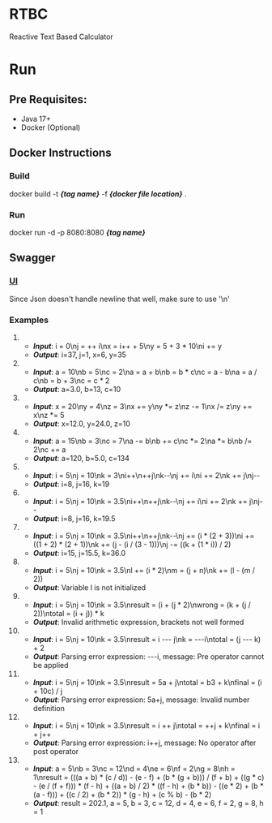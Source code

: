 # RTBC
Reactive Text Based Calculator

# Run
## Pre Requisites:
* Java 17+
* Docker (Optional)

## Docker Instructions
### Build
docker build -t ***{tag name}*** -f ***{docker file location}*** .

### Run
docker run -d -p 8080:8080 ***{tag name}***

## Swagger
### <a href="http://localhost:8080/v3/webjars/swagger-ui/index.html">UI</a>
Since Json doesn't handle newline that well, make sure to use '\n'

### Examples
1. 
    * ***Input***: i = 0\nj = ++ i\nx = i++ + 5\ny = 5 + 3 * 10\ni += y
    * ***Output***: i=37, j=1, x=6, y=35
2.  * ***Input***: a =           10\nb = 5\nc = 2\na =      a + b\nb = b * c\nc = a - b\na = a / c\nb = b + 3\nc = c * 2
    * ***Output***: a=3.0, b=13, c=10
3.  * ***Input***: x = 20\ny = 4\nz = 3\nx += y\ny *= z\nz -= 1\nx /= z\ny += x\nz *= 5
    * ***Output***: x=12.0, y=24.0, z=10
4.  * ***Input***: a = 15\nb = 3\nc = 7\na -= b\nb += c\nc *= 2\na *= b\nb /= 2\nc += a
    * ***Output***: a=120, b=5.0, c=134
5.  * ***Input***: i = 5\nj = 10\nk = 3\ni++\n++j\nk--\nj += i\ni += 2\nk += j\nj--
    * ***Output***: i=8, j=16, k=19
6.  * ***Input***: i = 5\nj = 10\nk = 3.5\ni++\n++j\nk--\nj += i\ni += 2\nk += j\nj--
    * ***Output***: i=8, j=16, k=19.5
7.  * ***Input***: i = 5\nj = 10\nk = 3.5\ni++\n++j\nk--\nj += (i * (2 + 3))\ni += ((1 + 2) * (2 + 1))\nk += (j - (i / (3 - 1)))\nj -= ((k + (1 * i)) / 2)
    * ***Output***: i=15, j=15.5, k=36.0
8.  * ***Input***: i = 5\nj = 10\nk = 3.5\nl += (i * 2)\nm = (j + n)\nk += (l - (m / 2))
    * ***Output***: Variable l is not initialized
9.  * ***Input***: i = 5\nj = 10\nk = 3.5\nresult = (i + (j * 2)\nwrong = (k + (j / 2))\ntotal = (i + j)) * k
    * ***Output***: Invalid arithmetic expression, brackets not well formed
10. * ***Input***: i = 5\nj = 10\nk = 3.5\nresult = i --- j\nk = ---i\ntotal = (j --- k) + 2
    * ***Output***: Parsing error expression: ---i, message: Pre operator cannot be applied
11. * ***Input***: i = 5\nj = 10\nk = 3.5\nresult = 5a + j\ntotal = b3 + k\nfinal = (i + 10c) / j
    * ***Output***: Parsing error expression: 5a+j, message: Invalid number definition
12. * ***Input***: i = 5\nj = 10\nk = 3.5\nresult = i ++ j\ntotal = ++j + k\nfinal = i + j++
    * ***Output***: Parsing error expression: i++j, message: No operator after post operator
13. * ***Input***: a = 5\nb = 3\nc = 12\nd = 4\ne = 6\nf = 2\ng = 8\nh = 1\nresult = (((a + b) * (c / d)) - (e - f) + (b * (g + b))) / (f + b) + ((g * c) - (e / (f + f))) * (f - h) + ((a + b) / 2) * ((f - h) + (b * b)) - ((e * 2) + (b * (a - f))) + ((c / 2) + (b * 2)) * (g - h) + (c % b) - (b * 2)
    * ***Output***: result = 202.1, a = 5, b = 3, c = 12, d = 4, e = 6, f = 2, g = 8, h = 1









